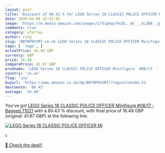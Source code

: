 ```yaml
---
layout: post
title: 'Discount of 60.43 % for LEGO Series 18 CLASSIC POLICE OFFICER Mi'
date: 2020-02-08 15:51:55
image: 'https://m.media-amazon.com/images/I/51gkqsf4cDL._AC_._SL200_.jpg'
comments: true
category: ofertas
author: ring
slug: 'B07BP91VR7-co.uk LEGO Series 18 CLASSIC POLICE OFFICER Minifigure #08/17...'
tags: [ 'lego', ]
actualPrice: 16.49 GBP
currency: GBP
price: 16.49
comparePrice: 41.67 GBP
prodname: 'LEGO Series 18 CLASSIC POLICE OFFICER Minifigure  #08/17  - Bagged 71021'
country: 'co.uk'
flag: '🇬🇧'
buyurl: 'https://www.amazon.co.uk/dp/B07BP91VR7/?tag=tolees0a-21'
descuento: '60.43'
average: '16.49'
---
```


You've got [LEGO Series 18 CLASSIC POLICE OFFICER Minifigure  #08/17  - Bagged 71021](https://www.amazon.co.uk/dp/B07BP91VR7/?tag=tolees0a-21) with a  60.43 % discount, with final price of 16.49 GBP (original: 41.67 GBP) at the following link:

[![LEGO Series 18 CLASSIC POLICE OFFICER Mi](https://m.media-amazon.com/images/I/51gkqsf4cDL._AC_._SL200_.jpg)](https://www.amazon.co.uk/dp/B07BP91VR7/?tag=tolees0a-21)

ℹ️:


[🛒 Check the deal!!](https://www.amazon.co.uk/dp/B07BP91VR7/?tag=tolees0a-21)
